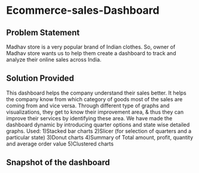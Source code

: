 # Ecommerce-sales-Dashboard

## Problem Statement

Madhav store is a very popular brand of Indian clothes. So, owner of Madhav store wants us to help them create a dashboard to track and analyze their online sales across India.

## Solution Provided

This dashboard helps the company understand their sales better. It helps the company know from which category of goods most of the sales are coming from and vice versa. Through different type of graphs and visualizations, they get to know their improvement area, & thus they can improve their services by identifying these area. We have made the dashboard dynamic by introducing quarter options and state wise detailed graphs.
Used:
1)Stacked bar charts
2)Slicer (for selection of quarters and a particular state)
3)Donut charts
4)Summary of Total amount, profit, quantity and average order value
5)Clustered charts

## Snapshot of the dashboard
